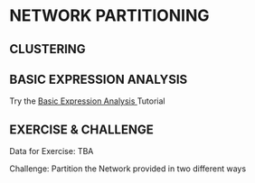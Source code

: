 # NETWORK PARTITIONING 


## CLUSTERING


## BASIC EXPRESSION ANALYSIS

Try the <a href=https://cytoscape.org/cytoscape-tutorials/protocols/basic-data-visualization/#/> Basic Expression Analysis </a> Tutorial

## EXERCISE & CHALLENGE

Data for Exercise: TBA

Challenge:  Partition the Network provided in two different ways
